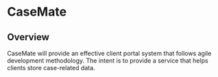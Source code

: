 # CaseMate
## Overview

CaseMate will provide an effective client portal system that follows agile development methodology. The intent is to provide a service that helps clients store case-related data.